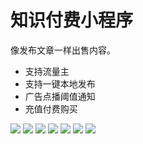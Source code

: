 # 知识付费小程序
像发布文章一样出售内容。

- 支持流量主
- 支持一键本地发布
- 广告点播阈值通知
- 充值付费购买

![](https://github.com/user-attachments/assets/eb2f7f9a-358d-4308-aceb-e39b7a83516e)
![](https://github.com/user-attachments/assets/0876c1cf-fed9-433d-8ad1-b427c21f3ffc)
![](https://github.com/user-attachments/assets/8799d5c5-e55a-4bf8-8331-b0a8ad360d8a)
![](https://github.com/user-attachments/assets/d2e30c9b-8b55-4075-810f-72badebae974)
![](https://github.com/user-attachments/assets/7c452c37-d44f-4426-8fdd-6e80222970a4)
![](https://github.com/user-attachments/assets/2212f86a-f4f5-4f2b-8c22-2ea28717be4b)
![](https://github.com/user-attachments/assets/9eb01e7b-051a-4c80-a5d1-e55ce919b409)
